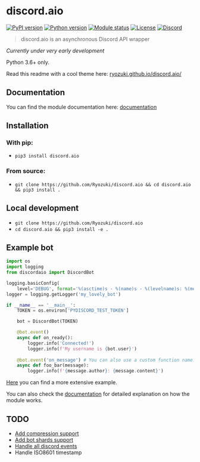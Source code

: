 # discord.aio
[![PyPI version](https://img.shields.io/pypi/v/discord.aio.svg)](https://pypi.python.org/pypi/discord.aio)
[![Python version](https://img.shields.io/pypi/pyversions/discord.aio.svg)](https://github.com/Ryozuki/discord.aio)
[![Module status](https://img.shields.io/pypi/status/discord.aio.svg)](https://github.com/Ryozuki/discord.aio)
[![License](https://img.shields.io/pypi/l/discord.aio.svg)](https://github.com/Ryozuki/discord.aio/blob/master/LICENSE.txt)
[![Discord](https://img.shields.io/discord/416878158436892672.svg)](https://discord.gg/hJ7ewAT)

> discord.aio is an asynchronous Discord API wrapper

*Currently under very early development*

Python 3.6+ only.

Read this readme with a cool theme here: [ryozuki.github.io/discord.aio/](https://ryozuki.github.io/discord.aio/)

## Documentation
You can find the module documentation here: [documentation](https://ryozuki.github.io/discord.aio/docs)

## Installation

### With pip:
- `pip3 install discord.aio`

### From source:
- `git clone https://github.com/Ryozuki/discord.aio && cd discord.aio && pip3 install .`

## Local development
- `git clone https://github.com/Ryozuki/discord.aio`
- `cd discord.aio && pip3 install -e .`

## Example bot
```python
import os
import logging
from discordaio import DiscordBot

logging.basicConfig(
    level='DEBUG', format='%(asctime)s - %(name)s - %(levelname)s: %(message)s')
logger = logging.getLogger('my_lovely_bot')

if __name__ == '__main__':
    TOKEN = os.environ['PYDISCORD_TEST_TOKEN']

    bot = DiscordBot(TOKEN)

    @bot.event()
    async def on_ready():
        logger.info('Connected!')
        logger.info(f'My username is {bot.user}')
    
    @bot.event('on_message') # You can also use a custom function name.
    async def foo_bar(message):
        logger.info(f'{message.author}: {message.content}')
```

[Here](https://github.com/Ryozuki/discord.aio/blob/master/examples/bot.py) you can find a more extensive example.

You can also check the [documentation](https://ryozuki.github.io/discord.aio/docs) for detailed explanation on how the module works.

## TODO
- [Add compression support](https://discordapp.com/developers/docs/topics/gateway#encoding-and-compression)
- [Add bot shards support](https://discordapp.com/developers/docs/topics/gateway#get-gateway-bot)
- [Handle all discord events](https://discordapp.com/developers/docs/topics/gateway#commands-and-events-gateway-events)
- Handle ISO8601 timestamp